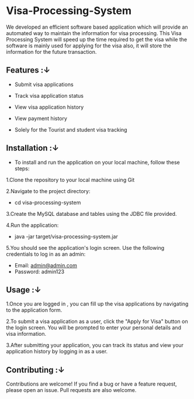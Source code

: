 # Visa-Processing-System

We developed an efficient software based application which will provide an automated way to maintain the information for visa processing. This Visa Processing System will speed up the time required to get the visa while the software is mainly used for applying for the visa also, it will store the information for the future transaction. 


## Features :↓
* Submit visa applications

* Track visa application status

* View visa application history

* View payment history

* Solely for the Tourist and student visa tracking

## Installation :↓
* To install and run the application on your local machine, follow these steps:

1.Clone the repository to your local machine using Git

2.Navigate to the project directory:

* cd visa-processing-system

3.Create the MySQL database and tables using the JDBC file provided.

4.Run the application:

* java -jar target/visa-processing-system.jar

5.You should see the application's login screen. Use the following credentials to log in as an admin:

* Email: admin@admin.com
* Password: admin123


## Usage :↓

1.Once you are logged in , you can fill up the visa applications by navigating to the application form.

2.To submit a visa application as a user, click the "Apply for Visa" button on the login screen. You will be prompted to enter your personal details and visa information.

3.After submitting your application, you can track its status and view your application history by logging in as a user.

## Contributing :↓

Contributions are welcome! If you find a bug or have a feature request, please open an issue. Pull requests are also welcome.
